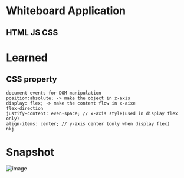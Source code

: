 # Whiteboard Application 
## HTML JS CSS

# Learned
## CSS property
    document events for DOM manipulation
    position:absolute; -> make the object in z-axis
    display: flex; -> make the content flow in x-aixe
    flex-direction 
    justify-content: even-space; // x-axis style(used in display flex only)
    align-items: center; // y-axis center (only when display flex)
    nkj
    
# Snapshot
![image](https://user-images.githubusercontent.com/34793927/134305599-918f40be-5d5b-4d5d-8e87-593a7ba73295.png)

